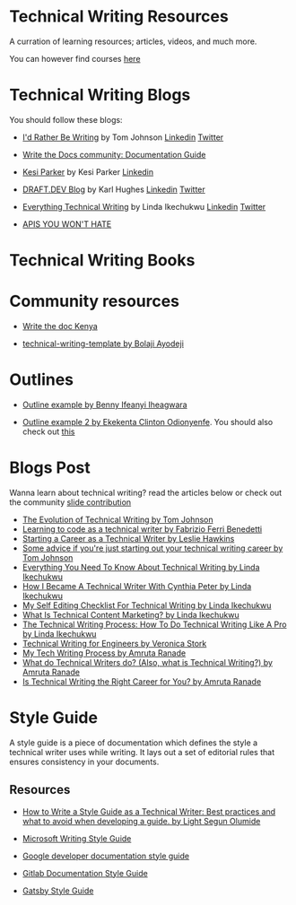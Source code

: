 
# Technical Writing Resources

A curration of learning resources; articles, videos, and much more. 

You can however find courses [here](https://github.com/Bennykillua/Getting-started-in-Technical-Writing/blob/main/Technical%20Writing%20Courses.md)

# Technical Writing Blogs

You should follow these blogs:

- [I'd Rather Be Writing](https://idratherbewriting.com/) by Tom Johnson [Linkedin](https://www.linkedin.com/in/tomjoht/) [Twitter](https://twitter.com/tomjohnson)

- [Write the Docs community: Documentation Guide](https://www.writethedocs.org/guide/)

- [Kesi Parker](https://medium.com/@kesiparker) by Kesi Parker [Linkedin](https://www.linkedin.com/in/kesi-parker-a86b0a202/)

- [DRAFT.DEV Blog](https://draft.dev/learn/) by Karl Hughes [Linkedin](https://www.linkedin.com/in/karllhughes/) [Twitter](https://twitter.com/KarlLHughes?ref_src=twsrc%5Egoogle%7Ctwcamp%5Eserp%7Ctwgr%5Eauthor)

- [Everything Technical Writing](https://www.everythingtechnicalwriting.com/) by Linda Ikechukwu [Linkedin](https://www.linkedin.com/in/linda-ikechukwu/) [Twitter](https://twitter.com/_MsLinda)

- [APIS YOU WON'T HATE](https://apisyouwonthate.com/)

# Technical Writing Books

# Community resources

- [Write the doc Kenya](https://drive.google.com/drive/folders/1Nnvz3Qj2bHu0bw4zbivsXAlDkD9cjDmt)

- [technical-writing-template by Bolaji Ayodeji](https://github.com/BolajiAyodeji/technical-writing-template)

# Outlines

- [Outline example by Benny Ifeanyi Iheagwara](https://docs.google.com/document/d/17P89X7Cu4-KUCnbLg5KfQmiV2e-yTbf1xQRx54pZ65s/edit?usp=sharing)

- [Outline example 2 by Ekekenta Clinton Odionyenfe](https://hackmd.io/VhOlBNAPSdO718O20PCcsg). You should also check out [this](https://hackmd.io/a433E5ntT-GbYe3A9lQQHA)

# Blogs Post 
Wanna learn about technical writing? read the articles below or check out the community [slide contribution](https://github.com/Bennykillua/Getting-started-in-Technical-Writing/blob/main/Learning%20Resources/Technical%20writing%20slides.md)

- [The Evolution of Technical Writing by Tom Johnson](https://idratherbewriting.com/2014/11/07/the-evolution-of-technical-writing/)
- [Learning to code as a technical writer by Fabrizio Ferri Benedetti](https://passo.uno/tech-writer-learn-to-code/)
- [Starting a Career as a Technical Writer by Leslie Hawkins](https://blog.helpdocs.io/starting-a-career-as-a-technical-writer/)
- [Some advice if you're just starting out your technical writing career  by Tom Johnson ](https://idratherbewriting.com/blog/career-advice-just-starting-out.html)
- [Everything You Need To Know About Technical Writing by Linda Ikechukwu](https://www.everythingtechnicalwriting.com/the-technical-writing-process/)
- [How I Became A Technical Writer With Cynthia Peter by Linda Ikechukwu](https://www.everythingtechnicalwriting.com/everything-you-need-to-know-about-technical-writing/)
- [My Self Editing Checklist For Technical Writing by Linda Ikechukwu](https://www.everythingtechnicalwriting.com/my-self-editing-checklist-for-technical-writing/)
- [What Is Technical Content Marketing? by Linda Ikechukwu](https://www.everythingtechnicalwriting.com/technical-content-marketing/)
- [The Technical Writing Process: How To Do Technical Writing Like A Pro by Linda Ikechukwu](https://www.everythingtechnicalwriting.com/the-technical-writing-process/)
- [Technical Writing for Engineers by Veronica Stork](https://draft.dev/learn/technical-writing-for-engineers)
- [My Tech Writing Process by Amruta Ranade](https://amrutaranade.com/2018/03/07/my-writing-process/)
- [What do Technical Writers do? (Also, what is Technical Writing?) by Amruta Ranade](https://www.youtube.com/watch?v=biocrCx5T_k)
- [Is Technical Writing the Right Career for You?  by Amruta Ranade](https://www.notion.so/Is-Technical-Writing-the-Right-Career-for-You-3085604c58ad453086331cdabf1953c5)


# Style Guide
A style guide is a piece of documentation which defines the style a technical writer uses while writing. It lays out a set of editorial rules that ensures consistency in your documents.

## Resources 

- [How to Write a Style Guide as a Technical Writer: Best practices and what to avoid when developing a guide. by Light Segun Olumide](https://wonexo.hashnode.dev/how-to-write-a-style-guide-as-a-technical-writer)

- [Microsoft Writing Style Guide](https://docs.microsoft.com/en-us/style-guide/welcome/)
- [Google developer documentation style guide](https://developers.google.com/style)
- [Gitlab Documentation Style Guide](https://docs.gitlab.com/ee/development/documentation/styleguide/)
- [Gatsby Style Guide](https://www.gatsbyjs.com/contributing/gatsby-style-guide/)



